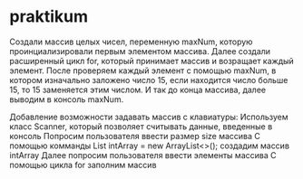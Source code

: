 # praktikum

Создали массив целых чисел, переменную maxNum, которую проинциализировали первым элементом массива. 
Далее создали расширенный цикл for, который принимает массив и возращает каждый элемент. 
После проверяем каждый элемент с помощью maxNum, в котором изначально заложено число 15, если находится число больше 15,
то 15 заменяется этим числом. И так до конца массива, далее выводим в консоль maxNum.

Добавление возможности задавать массив с клавиатуры: 
Используем класс Scanner, который позволяет считывать данные, введенные в консоль
Попросим пользователя ввести размер size массива
С помощью комманды  List<Integer> intArray = new ArrayList<>(); создадим массив intArray
Далее попросим пользователя ввести элементы массива
С помощью цикла for заполним массив